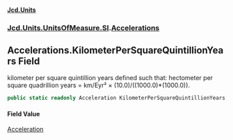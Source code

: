 #### [Jcd.Units](index 'index')
### [Jcd.Units.UnitsOfMeasure.SI](Jcd.Units.UnitsOfMeasure.SI 'Jcd.Units.UnitsOfMeasure.SI').[Accelerations](Accelerations 'Jcd.Units.UnitsOfMeasure.SI.Accelerations')

## Accelerations.KilometerPerSquareQuintillionYears Field

kilometer per square quintillion years defined such that: hectometer per square quadrillion years = km/Eyr² ×
(10.0)/((1000.0)*(1000.0)).

```csharp
public static readonly Acceleration KilometerPerSquareQuintillionYears;
```

#### Field Value
[Acceleration](Acceleration 'Jcd.Units.UnitTypes.Acceleration')